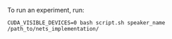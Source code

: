 To run an experiment, run:
```
CUDA_VISIBLE_DEVICES=0 bash script.sh speaker_name  /path_to/nets_implementation/
```
